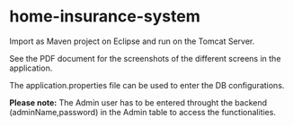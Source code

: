# home-insurance-system

Import as Maven project on Eclipse and run on the Tomcat Server.  

See the PDF document for the screenshots of the different screens in the application.  

The application.properties file can be used to enter the DB configurations.

**Please note:** The Admin user has to be entered throught the backend (adminName,password) in the Admin table to access the functionalities.
